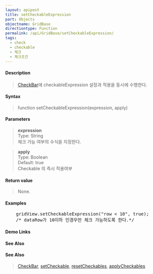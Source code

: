 ```yaml
---
layout: apipost
title: setCheckableExpression
part: Objects
objectname: GridBase
directiontype: Function
permalink: /api/GridBase/setCheckableExpression/
tags:
  - check
  - checkable
  - 체크
  - 체크조건
---
```



#### Description

> [CheckBar](/api/types/CheckBar/)에 checkableExpression 설정과 적용을 동시에 수행한다.

#### Syntax

> function setCheckableExpression(expression, apply)

#### Parameters

> **expression**  
> Type: String  
> 체크 가능 여부의 수식을 지정한다.  

> **apply**  
> Type: Boolean  
> Default: true  
> Checkable 의 즉시 적용여부  

#### Return value

> None.

#### Examples 

<pre class="prettyprint">
    gridView.setCheckableExpression("row < 10", true);
    /* dataRow가 10이하 인경우만 체크 가능하도록 한다.*/
</pre>

#### Demo Links
#### See Also

#### See Also
> [CheckBar](/api/types/CheckBar), [setCheckable](/api/GridBase/setCheckable), [resetCheckables](/api/GridBase/resetCheckables), [applyCheckables](/api/GridBase/applyCheckables)